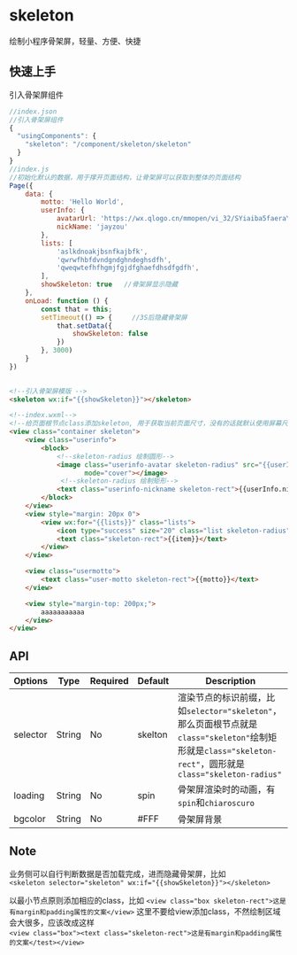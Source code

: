 # skeleton
绘制小程序骨架屏，轻量、方便、快捷

## 快速上手
  
引入骨架屏组件
```javascript
//index.json  
//引入骨架屏组件  
{
  "usingComponents": {
    "skeleton": "/component/skeleton/skeleton"
  }
}
//index.js
//初始化默认的数据，用于撑开页面结构，让骨架屏可以获取到整体的页面结构
Page({
	data: {
		motto: 'Hello World',
		userInfo: {
			avatarUrl: 'https://wx.qlogo.cn/mmopen/vi_32/SYiaiba5faeraYBoQCWdsBX4hSjFKiawzhIpnXjejDtjmiaFqMqhIlRBqR7IVdbKE51npeF6X1cXxtDQD2bzehgqMA/132',
			nickName: 'jayzou'
		},
		lists: [
			'aslkdnoakjbsnfkajbfk',
			'qwrwfhbfdvndgndghndeghsdfh',
			'qweqwtefhfhgmjfgjdfghaefdhsdfgdfh',
		],
		showSkeleton: true   //骨架屏显示隐藏
	},
	onLoad: function () {
		const that = this;
		setTimeout(() => {     //3S后隐藏骨架屏
			that.setData({
				showSkeleton: false
			})
		}, 3000)
	}
})
  

```

```html
<!--引入骨架屏模版 -->
<skeleton wx:if="{{showSkeleton}}"></skeleton>

<!--index.wxml-->
<!--给页面根节点class添加skeleton, 用于获取当前页面尺寸，没有的话就默认使用屏幕尺寸-->
<view class="container skeleton">
    <view class="userinfo">
        <block>
	        <!--skeleton-radius 绘制圆形-->
            <image class="userinfo-avatar skeleton-radius" src="{{userInfo.avatarUrl}}"
                   mode="cover"></image>
             <!--skeleton-radius 绘制矩形-->
            <text class="userinfo-nickname skeleton-rect">{{userInfo.nickName}}</text>
        </block>
    </view>
    <view style="margin: 20px 0">
        <view wx:for="{{lists}}" class="lists">
            <icon type="success" size="20" class="list skeleton-radius"/>
            <text class="skeleton-rect">{{item}}</text>
        </view>
    </view>

    <view class="usermotto">
        <text class="user-motto skeleton-rect">{{motto}}</text>
    </view>

    <view style="margin-top: 200px;">
        aaaaaaaaaaa
    </view>
</view>
```

## API

| Options | Type   | Required | Default         | Description                                                  |
| ------- | ------ | --------- | --------------- | ------------------------------------------------------------ |
| selector | String | No        | skelton | 渲染节点的标识前缀，比如```selector="skeleton"```，那么页面根节点就是```class="skeleton"```绘制矩形就是```class="skeleton-rect"```，圆形就是```class="skeleton-radius"```|
| loading | String | No        | spin            | 骨架屏渲染时的动画，有`spin`和`chiaroscuro` |
| bgcolor | String  | No        | \#FFF            | 骨架屏背景 |

## Note
业务侧可以自行判断数据是否加载完成，进而隐藏骨架屏，比如  
`<skeleton selector="skeleton" wx:if="{{showSkeleton}}"></skeleton>`  

以最小节点原则添加相应的class，比如
`<view class="box skeleton-rect">这是有margin和padding属性的文案</view>`
这里不要给view添加class，不然绘制区域会大很多，应该改成这样  
`<view class="box"><text class="skeleton-rect">这是有margin和padding属性的文案</test></view>`

